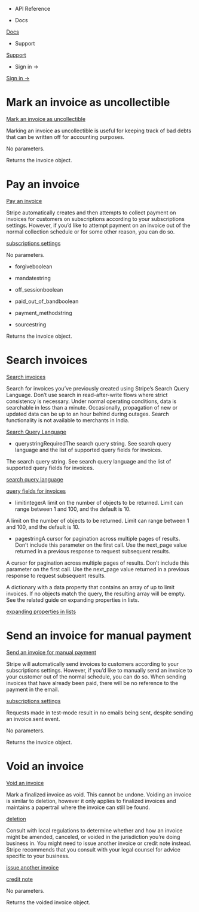 - API Reference

- Docs

[Docs](/)

- Support

[Support](https://support.stripe.com)

- Sign in →

[Sign in →](https://dashboard.stripe.com/login)

# Mark an invoice as uncollectible

[Mark an invoice as uncollectible](/api/invoices/mark_uncollectible)

Marking an invoice as uncollectible is useful for keeping track of bad debts that can be written off for accounting purposes.

No parameters.

Returns the invoice object.

# Pay an invoice

[Pay an invoice](/api/invoices/pay)

Stripe automatically creates and then attempts to collect payment on invoices for customers on subscriptions according to your subscriptions settings. However, if you’d like to attempt payment on an invoice out of the normal collection schedule or for some other reason, you can do so.

[subscriptions settings](https://dashboard.stripe.com/account/billing/automatic)

No parameters.

- forgiveboolean

- mandatestring

- off_sessionboolean

- paid_out_of_bandboolean

- payment_methodstring

- sourcestring

Returns the invoice object.

# Search invoices

[Search invoices](/api/invoices/search)

Search for invoices you’ve previously created using Stripe’s Search Query Language. Don’t use search in read-after-write flows where strict consistency is necessary. Under normal operating conditions, data is searchable in less than a minute. Occasionally, propagation of new or updated data can be up to an hour behind during outages. Search functionality is not available to merchants in India.

[Search Query Language](/search#search-query-language)

- querystringRequiredThe search query string. See search query language and the list of supported query fields for invoices.

The search query string. See search query language and the list of supported query fields for invoices.

[search query language](/search#search-query-language)

[query fields for invoices](/search#query-fields-for-invoices)

- limitintegerA limit on the number of objects to be returned. Limit can range between 1 and 100, and the default is 10.

A limit on the number of objects to be returned. Limit can range between 1 and 100, and the default is 10.

- pagestringA cursor for pagination across multiple pages of results. Don’t include this parameter on the first call. Use the next_page value returned in a previous response to request subsequent results.

A cursor for pagination across multiple pages of results. Don’t include this parameter on the first call. Use the next_page value returned in a previous response to request subsequent results.

A dictionary with a data property that contains an array of up to limit invoices. If no objects match the query, the resulting array will be empty. See the related guide on expanding properties in lists.

[expanding properties in lists](/expand#lists)

# Send an invoice for manual payment

[Send an invoice for manual payment](/api/invoices/send)

Stripe will automatically send invoices to customers according to your subscriptions settings. However, if you’d like to manually send an invoice to your customer out of the normal schedule, you can do so. When sending invoices that have already been paid, there will be no reference to the payment in the email.

[subscriptions settings](https://dashboard.stripe.com/account/billing/automatic)

Requests made in test-mode result in no emails being sent, despite sending an invoice.sent event.

No parameters.

Returns the invoice object.

# Void an invoice

[Void an invoice](/api/invoices/void)

Mark a finalized invoice as void. This cannot be undone. Voiding an invoice is similar to deletion, however it only applies to finalized invoices and maintains a papertrail where the invoice can still be found.

[deletion](#delete_invoice)

Consult with local regulations to determine whether and how an invoice might be amended, canceled, or voided in the jurisdiction you’re doing business in. You might need to issue another invoice or credit note instead. Stripe recommends that you consult with your legal counsel for advice specific to your business.

[issue another invoice](#create_invoice)

[credit note](#create_credit_note)

No parameters.

Returns the voided invoice object.
